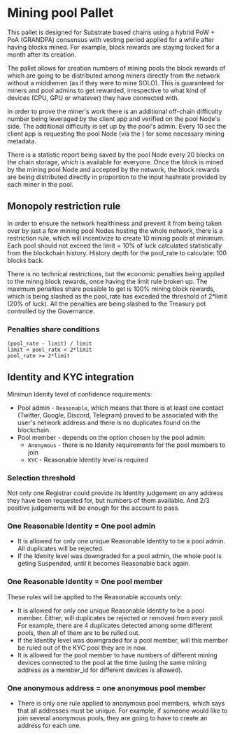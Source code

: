 # Mining pool Pallet

This pallet is designed for Substrate based chains using a hybrid PoW + PoA (GRANDPA) consensus with vesting period applied for a while after having blocks mined.
For example, block rewards are staying locked for a month after its creation. 

The pallet allows for creation numbers of mining pools the block rewards of which are going to be distributed among miners directly from the network without a middlemen 
(as if they were to mine SOLO). This is guaranteed for miners and pool admins to get rewarded, irrespective to what kind of devices (CPU, GPU or whatever) they have connected with.

In order to prove the miner's work there is an additional off-chain difficulty number being leveraged by the client app [](https://github.com/IOchain/iopass3d-pool) and verified on the pool Node's side. The additional 
difficulty is set up by the pool's admin. Every 10 sec the client app is requesting the pool Node (via the [](https://github.com/IOchain/io/wiki/RPC-API-mining-pool-interaction)) for some necessary mining metadata.

There is a statistic report being saved by the pool Node every 20 blocks on the chain storage, which is available for everyone. Once the block is mined by the mining pool Node and accepted by the network, the block rewards are being 
distributed directly in proportion to the input hashrate provided by each miner in the pool.

## Monopoly restriction rule 
In order to ensure the network healthiness and prevent it from being taken over by just a few mining pool Nodes hosting the whole network, there is a restriction rule, which will incentivize to create 10 mining pools at minimum. 
Each pool should not exceed the limit = 10% of luck calculated statistically from the blockchain history. History depth for the pool_rate to calculate: 100 blocks back. 

There is no technical restrictions, but the economic penalties being applied to the minng block rewards, once having the limit rule broken up. The maximum penalties share possible to get is 100% mining block rewards, which is being 
slashed as the pool_rate has exceded the threshold of 2*limit (20% of luck). All the penalties are being slashed to the Treasury pot controlled by the Governance. 

### Penalties share conditions

```pool_rate <= limit
(pool_rate - limit) / limit
limit < pool_rate < 2*limit
pool_rate >= 2*limit
```

## Identity and KYC integration
Minimun Idenity level of confidence requirements: 
- Pool admin - `Reasonable`, which means that there is at least one contact (Twitter, Google, Discord, Telegram) proved to be associated with the user's network address and there is no duplicates found on the blockchain.
- Pool member - depends on the option chosen by the pool admin: 
  - `Anonymous` - there is no Idenity requirements for the pool members to join
  - `KYC` - Reasonable Identity level is required

### Selection threshold
Not only one Registrar could provide its Identity judgement on any address they have been requested for, but numbers of them available. And 2/3 positive judgements will be enough for the account to pass. 

### One Reasonable Identity = One pool admin
- It is allowed for only one unique Reasonable Identity to be a pool admin. All duplicates will be rejected.
- If the Idenity level was downgraded for a pool admin, the whole pool is geting Suspended, until it becomes Reasonable back again.

### One Reasonable Identity = One pool member
These rules will be applied to the Reasonable accounts only: 
- It is allowed for only one unique Reasonable Identity to be a pool member. Either, will duplicates be rejected or removed from every pool. For example, there are 4 duplicates detected among some different pools, then all of them are to be rulled out.
- If the Identity level was downgraded for a pool member, will this member be ruled out of the KYC pool they are in now.
- It is allowed for the pool member to have numbers of different mining devices connected to the pool at the time (using the same mining address as a member_id for different devices is allowed).

### One anonymous address = one anonymous pool member
- There is only one rule applied to anonymous pool members, which says that all addresses must be unique. For example, if someone would like to join several anonymous pools, they are going to have to create an address for each one. 

